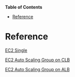 <!-- START doctoc generated TOC please keep comment here to allow auto update -->
<!-- DON'T EDIT THIS SECTION, INSTEAD RE-RUN doctoc TO UPDATE -->
**Table of Contents**

- [Reference](#reference)

<!-- END doctoc generated TOC please keep comment here to allow auto update -->

# Reference

[EC2 Single](../sample/modules/computing/ec2_single/)

[EC2 Auto Scaling Group on CLB](../sample/modules/computing/ec2_clb/)

[EC2 Auto Scaling Group on ALB](../sample/modules/computing/ec2_alb/)

